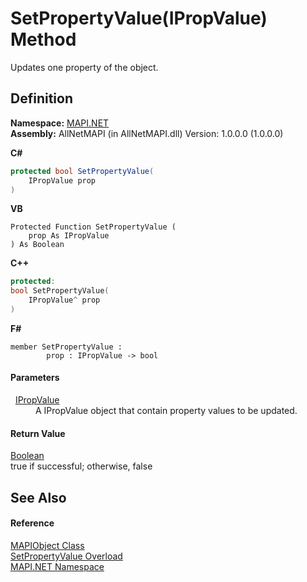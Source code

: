 # SetPropertyValue(IPropValue) Method


Updates one property of the object.



## Definition
**Namespace:** <a href="5bef4637-66f8-16d4-e5f4-4d0da57a1538.md">MAPI.NET</a>  
**Assembly:** AllNetMAPI (in AllNetMAPI.dll) Version: 1.0.0.0 (1.0.0.0)

**C#**
``` C#
protected bool SetPropertyValue(
	IPropValue prop
)
```
**VB**
``` VB
Protected Function SetPropertyValue ( 
	prop As IPropValue
) As Boolean
```
**C++**
``` C++
protected:
bool SetPropertyValue(
	IPropValue^ prop
)
```
**F#**
``` F#
member SetPropertyValue : 
        prop : IPropValue -> bool 
```



#### Parameters
<dl><dt>  <a href="2a268271-39cd-b9bd-d434-1bd1ce5d3066.md">IPropValue</a></dt><dd>A IPropValue object that contain property values to be updated.</dd></dl>

#### Return Value
<a href="https://learn.microsoft.com/dotnet/api/system.boolean" target="_blank" rel="noopener noreferrer">Boolean</a>  
true if successful; otherwise, false

## See Also


#### Reference
<a href="6aa245b8-3fdd-0cd0-a3f7-bdccb4596d2c.md">MAPIObject Class</a>  
<a href="ecffb77e-b8b0-a325-042f-a1d9b8034e82.md">SetPropertyValue Overload</a>  
<a href="5bef4637-66f8-16d4-e5f4-4d0da57a1538.md">MAPI.NET Namespace</a>  
